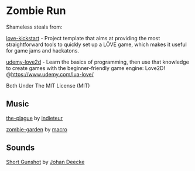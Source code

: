 Zombie Run
==========

Shameless steals from:

[love-kickstart](https://github.com/Ulydev/love-kickstart) - Project template that aims at providing the most straightforward tools to quickly set up a LÖVE game, which makes it useful for game jams and hackatons.


[udemy-love2d](https://github.com/kyleschaub/udemy-love2d/) - Learn the basics of programming, then use that knowledge to create games with the beginner-friendly game engine: Love2D! @https://www.udemy.com/lua-love/

Both Under The MIT License (MIT)


Music
-----
[the-plague](https://opengameart.org/content/the-plague) by [indieteur](https://opengameart.org/users/indieteur)

[zombie-garden](https://opengameart.org/content/zombie-garden) by [macro](https://opengameart.org/users/macro)


Sounds
------
[Short Gunshot](https://freesound.org/people/JohanDeecke/sounds/369528/) by [Johan Deecke](https://freesound.org/people/JohanDeecke/)
